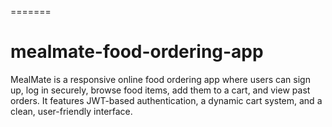 =======
# mealmate-food-ordering-app
MealMate is a responsive online food ordering app where users can sign up, log in securely, browse food items, add them to a cart, and view past orders. It features JWT-based authentication, a dynamic cart system, and a clean, user-friendly interface.
